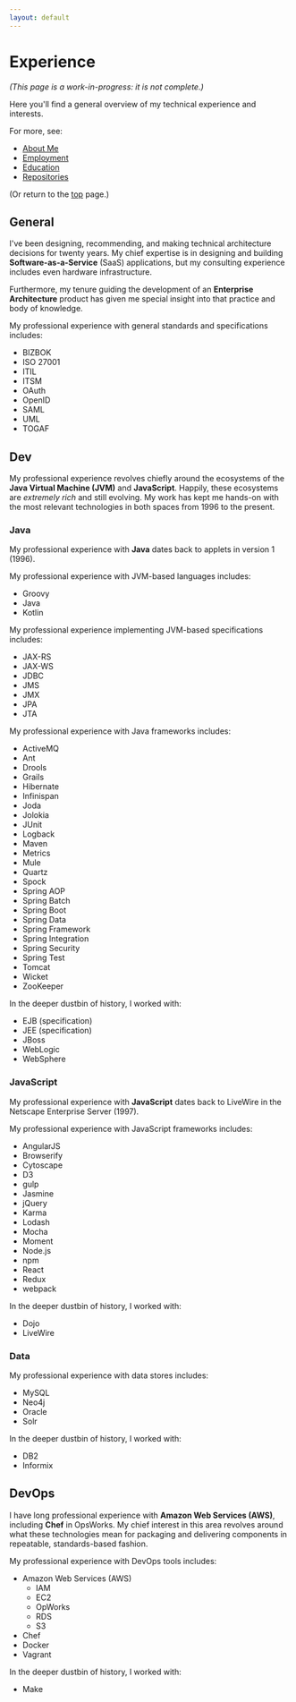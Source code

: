 ```yaml
---
layout: default
---
```


# Experience

_(This page is a work-in-progress: it is not complete.)_

Here you'll find a general overview of my technical experience and interests.

For more, see:

- [About Me](../about)
- [Employment](../employment)
- [Education](../education)
- [Repositories](../repositories)

(Or return to the [top](../index.md) page.)

## General

I've been designing, recommending, and making technical architecture decisions for twenty years. My chief expertise is in designing and building **Software-as-a-Service** (SaaS) applications, but my consulting experience includes even hardware infrastructure.

Furthermore, my tenure guiding the development of an **Enterprise Architecture** product has given me special insight into that practice and body of knowledge.

My professional experience with general standards and specifications includes:

- BIZBOK
- ISO 27001  
- ITIL
- ITSM
- OAuth
- OpenID
- SAML
- UML
- TOGAF

## Dev

My professional experience revolves chiefly around the ecosystems of the **Java Virtual Machine (JVM)** and **JavaScript**. Happily, these ecosystems are _extremely rich_ and still evolving. My work has kept me hands-on with the most relevant technologies in both spaces from 1996 to the present.

### Java

My professional experience with **Java** dates back to applets in version 1 (1996).

My professional experience with JVM-based languages includes:

- Groovy
- Java
- Kotlin

My professional experience implementing JVM-based specifications includes:

- JAX-RS
- JAX-WS
- JDBC
- JMS
- JMX
- JPA  
- JTA

My professional experience with Java frameworks includes:

- ActiveMQ
- Ant
- Drools
- Grails  
- Hibernate
- Infinispan
- Joda
- Jolokia
- JUnit  
- Logback  
- Maven
- Metrics  
- Mule
- Quartz 
- Spock
- Spring AOP
- Spring Batch
- Spring Boot
- Spring Data  
- Spring Framework
- Spring Integration
- Spring Security
- Spring Test  
- Tomcat
- Wicket
- ZooKeeper

In the deeper dustbin of history, I worked with:

- EJB (specification)
- JEE (specification)
- JBoss
- WebLogic
- WebSphere

### JavaScript

My professional experience with **JavaScript** dates back to LiveWire in the Netscape Enterprise Server (1997).

My professional experience with JavaScript frameworks includes:

- AngularJS
- Browserify
- Cytoscape
- D3
- gulp
- Jasmine
- jQuery
- Karma
- Lodash
- Mocha
- Moment  
- Node.js
- npm
- React
- Redux
- webpack

In the deeper dustbin of history, I worked with:

- Dojo
- LiveWire

### Data

My professional experience with data stores includes:

- MySQL
- Neo4j
- Oracle  
- Solr

In the deeper dustbin of history, I worked with:

- DB2
- Informix

## DevOps

I have long professional experience with **Amazon Web Services (AWS)**, including **Chef** in OpsWorks. My chief interest in this area revolves around what these technologies mean for packaging and delivering components in repeatable, standards-based fashion.

My professional experience with DevOps tools includes:

- Amazon Web Services (AWS)
    - IAM
    - EC2
    - OpWorks
    - RDS
    - S3
- Chef
- Docker
- Vagrant

In the deeper dustbin of history, I worked with:

- Make